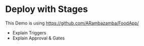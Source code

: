 # Deploy with Stages

This Demo is using https://github.com/ARambazamba/FoodApp/

- Explain Triggers
- Explain Approval & Gates
